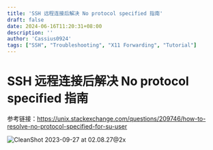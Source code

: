 ```yaml
---
title: 'SSH 远程连接后解决 No protocol specified 指南'
draft: false
date: 2024-06-16T11:20:31+08:00
description: ''
author: 'Cassius0924'
tags: ["SSH", "Troubleshooting", "X11 Forwarding", "Tutorial"]
---
```


# SSH 远程连接后解决 No protocol specified 指南

参考链接：https://unix.stackexchange.com/questions/209746/how-to-resolve-no-protocol-specified-for-su-user

![CleanShot 2023-09-27 at 02.08.27@2x](https://s2.loli.net/2023/09/27/jhPz5KiALJke7NF.png)
